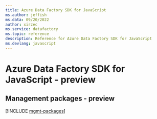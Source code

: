 ```yaml
---
title: Azure Data Factory SDK for JavaScript
ms.author: jeffish
ms.data: 09/20/2022
author: xirzec
ms.service: datafactory
ms.topic: reference
description: Reference for Azure Data Factory SDK for JavaScript
ms.devlang: javascript
---
```

# Azure Data Factory SDK for JavaScript - preview

## Management packages - preview
[!INCLUDE [mgmt-packages](data-factory-mgmt-index.md)]